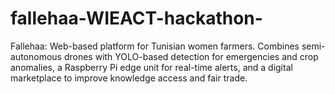 # fallehaa-WIEACT-hackathon-
Fallehaa: Web-based platform for Tunisian women farmers. Combines semi-autonomous drones with YOLO-based detection for emergencies and crop anomalies, a Raspberry Pi edge unit for real-time alerts, and a digital marketplace to improve knowledge access and fair trade.
